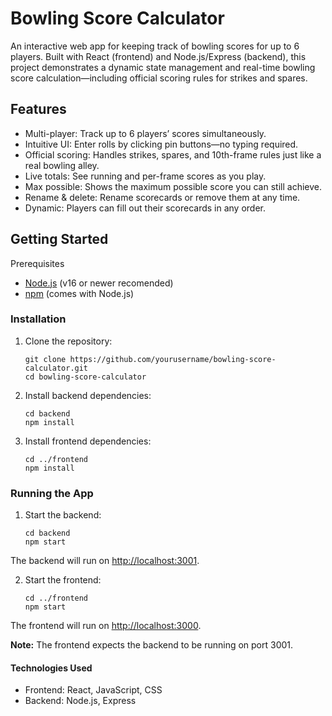 # Bowling Score Calculator

An interactive web app for keeping track of bowling scores for up to 6 players. Built with React (frontend) and Node.js/Express (backend), this project demonstrates a dynamic state management and real-time bowling score calculation—including official scoring rules for strikes and spares.

## Features
* Multi-player: Track up to 6 players’ scores simultaneously.
* Intuitive UI: Enter rolls by clicking pin buttons—no typing required.
* Official scoring: Handles strikes, spares, and 10th-frame rules just like a real bowling alley.
* Live totals: See running and per-frame scores as you play.
* Max possible: Shows the maximum possible score you can still achieve.
* Rename & delete: Rename scorecards or remove them at any time.
* Dynamic: Players can fill out their scorecards in any order.

## Getting Started
Prerequisites
* [Node.js](https://nodejs.org/en) (v16 or newer recomended)
* [npm](https://www.npmjs.com/) (comes with Node.js)

### Installation

1. Clone the repository:
   ```
   git clone https://github.com/yourusername/bowling-score-calculator.git
   cd bowling-score-calculator
   ```

3. Install backend dependencies:
   ```
   cd backend
   npm install
   ```
   
4. Install frontend dependencies:
   ```
   cd ../frontend
   npm install
   ```
   
### Running the App

1. Start the backend:
   ```
   cd backend
   npm start
   ```

The backend will run on [http://localhost:3001](http://localhost:3001).

2. Start the frontend:
   ```
   cd ../frontend
   npm start
   ```

The frontend will run on [http://localhost:3000](http://localhost:3000).

**Note:** The frontend expects the backend to be running on port 3001.

#### Technologies Used
* Frontend: React, JavaScript, CSS
* Backend: Node.js, Express
